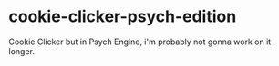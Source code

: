 # cookie-clicker-psych-edition
Cookie Clicker but in Psych Engine, i'm probably not gonna work on it longer.
